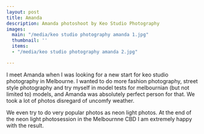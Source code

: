 ```yaml
---
layout: post
title: Amanda
description: Amanda photoshoot by Keo Studio Photography
images:
  main: "/media/keo studio photography amanda 1.jpg"
  thumbnail: ''
  items:
  - "/media/keo studio photography amanda 2.jpg"

---
```

I meet Amanda when I was looking for a new start for keo studio photography in Melbourne. I wanted to do more fashion photography, street style photography and try myself in model tests for melbournian (but not limited to) models, and Amanda was absolutely perfect person for that. We took a lot of photos disregard of uncomfy weather. 

We even try to do very popular photos as neon light photos.  At the end of the neon light photosession in the Melbournne CBD I am extremely happy with the result. 